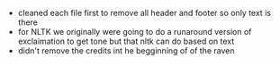 - cleaned each file first to remove all header and footer so only text is there
- for NLTK we originally were going to do a runaround version of exclaimation to get tone but that nltk can do based on text
- didn't remove the credits int he begginning of of the raven